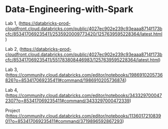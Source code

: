 # Data-Engineering-with-Spark
Lab 1, (https://databricks-prod-cloudfront.cloud.databricks.com/public/4027ec902e239c93eaaa8714f173bcfc/853417069235411/2535920009773420/1257639595228364/latest.html)

Lab 2, (https://databricks-prod-cloudfront.cloud.databricks.com/public/4027ec902e239c93eaaa8714f173bcfc/853417069235411/551783808446983/1257639595228364/latest.html)

Lab 3, (https://community.cloud.databricks.com/editor/notebooks/1986910205736826?o=853417069235411#command/1986910205736874)

Lab 4, (https://community.cloud.databricks.com/editor/notebooks/3433297000472307?o=853417069235411#command/3433297000472339)

Project (https://community.cloud.databricks.com/editor/notebooks/113601721083901?o=853417069235411#command/3719896592867293)
